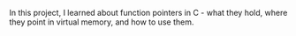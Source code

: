 In this project, I learned about function pointers in C - what they hold,
where they point in virtual memory, and how to use them.
